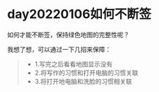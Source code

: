 # day20220106如何不断签

如何才能不断签，保持绿色地图的完整性呢？

我想了想，可以通过一下几招来保障：

>- 1.写完之后看看地图显示没有
>- 2.将写作的习惯和打开电脑的习惯关联
>- 3.将打开地电脑和洗脸的习惯相关联
